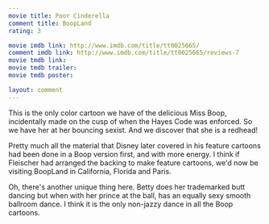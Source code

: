 ```yaml
---
movie title: Poor Cinderella
comment title: BoopLand
rating: 3

movie imdb link: http://www.imdb.com/title/tt0025665/
comment imdb link: http://www.imdb.com/title/tt0025665/reviews-7
movie tmdb link: 
movie tmdb trailer: 
movie tmdb poster: 

layout: comment
---
```


This is the only color cartoon we have of the delicious Miss Boop, incidentally made on the cusp of when the Hayes Code was enforced. So we have her at her bouncing sexist. And we discover that she is a redhead! 

Pretty much all the material that Disney later covered in his feature cartoons had been done in a Boop version first, and with more energy. I think if Fleischer had arranged the backing to make feature cartoons, we'd now be visiting BoopLand in California, Florida and Paris.

Oh, there's another unique thing here. Betty does her trademarked butt dancing but when with her prince at the ball, has an equally sexy smooth ballroom dance. I think it is the only non-jazzy dance in all the Boop cartoons.